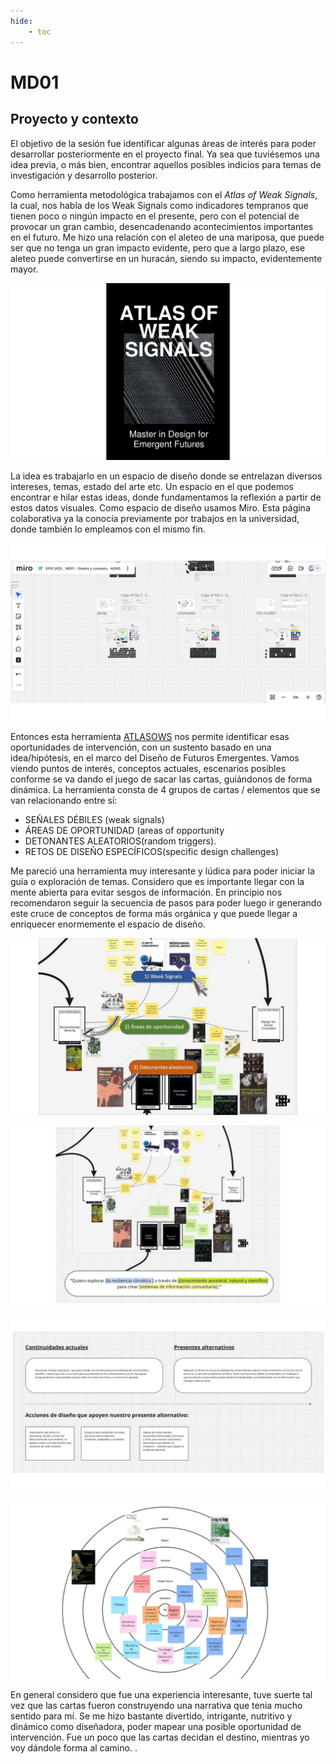 ```yaml
---
hide:
    - toc
---
```


# MD01

## Proyecto y contexto
El objetivo de la sesión fue identificar algunas áreas de interés para poder desarrollar posteriormente en el proyecto final. Ya sea que tuviésemos una idea previa, o más bien, encontrar aquellos posibles indicios para temas de investigación y desarrollo posterior.


Como herramienta metodológica trabajamos con el  _Atlas of Weak Signals_, la cual, nos habla de los Weak Signals como indicadores tempranos que tienen poco o ningún impacto en el presente, pero con el potencial de provocar un gran cambio, desencadenando acontecimientos importantes en el futuro. Me hizo una relación con el aleteo de una mariposa, que puede ser que no tenga un gran impacto evidente, pero que a largo plazo, ese aleteo puede convertirse en un huracán, siendo su impacto, evidentemente mayor.

![](../images/MD/Diapositiva2.JPG)

La idea es trabajarlo en un espacio de diseño donde se entrelazan diversos intereses, temas, estado del arte etc. Un espacio en el que podemos encontrar e hilar estas ideas, donde fundamentamos la reflexión a partir de estos datos visuales. 
Como espacio de diseño usamos Miro. Esta página colaborativa ya la conocía previamente por trabajos en la universidad, donde también lo empleamos con el mismo fin. 

![](../images/MD/Diapositiva1.JPG)

Entonces esta herramienta [ATLASOWS](https://fablabbcn.org/wp-content/uploads/2022/03/WeakSignals-.pdf) nos permite identificar esas oportunidades de intervención, con un sustento basado en una idea/hipótesis, en el marco del Diseño de Futuros Emergentes. Vamos viendo puntos de interés, conceptos actuales, escenarios posibles conforme se va dando el juego de sacar las cartas, guiándonos de forma dinámica. La herramienta consta de 4 grupos de cartas / elementos que se van relacionando entre sí:
-  SEÑALES DÉBILES (weak signals)
- ÁREAS DE OPORTUNIDAD (areas of opportunity
- DETONANTES ALEATORIOS(random triggers).
- RETOS DE DISEÑO ESPECÍFICOS(specific design challenges)



Me pareció una herramienta muy interesante y lúdica para poder iniciar la guía o exploración de temas. Considero que es importante llegar con la mente abierta para evitar sesgos de información. En principio nos recomendaron seguir la secuencia de pasos para poder luego ir generando este cruce de conceptos de forma más orgánica y que puede llegar a enriquecer enormemente el espacio de diseño.

![](../images/MD/Diapositiva3.JPG)

![](../images/MD/Diapositiva4.JPG)

![](../images/MD/Diapositiva5.JPG)

![](../images/MD/Diapositiva6.JPG)

En general considero que fue una experiencia interesante, tuve suerte tal vez que las cartas fueron construyendo una narrativa que tenia mucho sentido para mí. Se me hizo bastante divertido, intrigante, nutritivo y dinámico como diseñadora, poder mapear una posible oportunidad de intervención. Fue un poco que las cartas decidan el destino, mientras yo voy dándole forma al camino.
.

